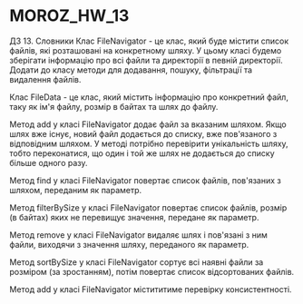 # MOROZ_HW_13
ДЗ 13. Словники
Клас FileNavigator - це клас, який буде містити список файлів,
які розташовані на конкретному шляху. У цьому класі будемо
зберігати інформацію про всі файли та директорії в певній директорії.
Додати до класу методи для додавання, пошуку, фільтрації та видалення файлів.

Клас FileData - це клас, який містить інформацію про конкретний файл,
таку як ім'я файлу, розмір в байтах та шлях до файлу.

Метод add у класі FileNavigator додає файл за вказаним шляхом.
Якщо шлях вже існує, новий файл додається до списку,
вже пов'язаного з відповідним шляхом. У методі 
потрібно перевірити унікальність шляху, тобто переконатися,
що один і той же шлях не додається до списку більше одного разу.

Метод find у класі FileNavigator повертає список файлів,
пов'язаних з шляхом, переданим як параметр.

Метод filterBySize у класі FileNavigator повертає список файлів,
розмір (в байтах) яких не перевищує значення, передане як параметр.

Метод remove у класі FileNavigator видаляє шлях і пов'язані з ним файли,
виходячи з значення шляху, переданого як параметр.

Метод sortBySize у класі FileNavigator сортує всі наявні файли за розміром (за зростанням),
потім повертає список відсортованих файлів.

Метод add у класі FileNavigator містититиме перевірку консистентності.